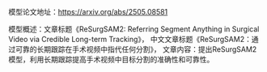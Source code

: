 模型论文地址：https://arxiv.org/abs/2505.08581

模型概述：文章标题《ReSurgSAM2: Referring Segment Anything in Surgical Video via Credible Long-term Tracking》，
中文文章标题《ReSurgSAM2：通过可靠的长期跟踪在手术视频中指代任何分割》，
文章内容：提出ReSurgSAM2模型，利用长期跟踪提高手术视频中目标分割的准确性和可靠性。
